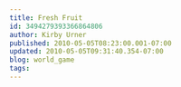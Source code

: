 ```yaml
---
title: Fresh Fruit
id: 3494279393366864806
author: Kirby Urner
published: 2010-05-05T08:23:00.001-07:00
updated: 2010-05-05T09:31:40.354-07:00
blog: world_game
tags: 
---
```


